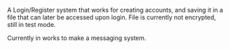 A Login/Register system that works for creating accounts, and saving it in a file that can later be accessed upon login. File is currently not encrypted, still in test mode. 

Currently in works to make a messaging system.
